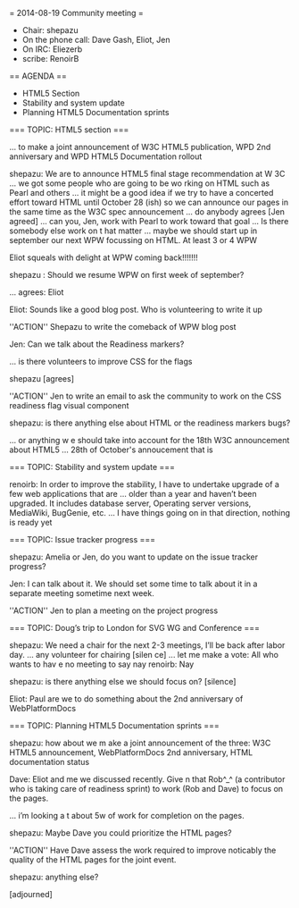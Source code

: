 = 2014-08-19 Community meeting =

* Chair: shepazu
* On the phone call: Dave Gash, Eliot, Jen
* On IRC: Eliezerb
* scribe: RenoirB

== AGENDA ==
* HTML5 Section
* Stability and system update
* Planning HTML5 Documentation sprints

=== TOPIC: HTML5 section === 

... to make a joint announcement of W3C HTML5 publication, WPD 2nd anniversary and WPD HTML5 Documentation rollout

shepazu: We are to announce HTML5 final stage recommendation at W  3C
... we got some people who are going to be wo rking on HTML such as Pearl and others
... it might be a good idea if we try to have a concerted effort toward HTML until October 28 (ish) so we can announce our pages in the same time as the W3C spec announcement
... do anybody agrees [Jen agreed] 
... can you, Jen, work with Pearl to work toward that goal
... Is there somebody else work on t  hat matter
... maybe we should start up in september our next WPW focussing on HTML. At least 3 or 4 WPW

Eliot squeals with delight at WPW coming back!!!!!!!

shepazu   : Should we resume WPW on first week of september?

... agrees: Eliot

Eliot: Sounds like a good blog post. Who is volunteering to write it up

''ACTION'' Shepazu to write the comeback of WPW blog post

Jen: Can we talk about the Readiness markers?

... is there volunteers to improve CSS for the flags

shepazu [agrees]

''ACTION'' Jen to write an email to ask the community to work on the CSS readiness flag visual component

shepazu: is there anything else about HTML  or the readiness markers bugs?

... or anything w e should take into account for the 18th W3C announcement about HTML5
... 28th of October's annoucement that is

=== TOPIC: Stability and system update ===

renoirb: In order to improve the stability, I have to undertake upgrade of a few web applications that are 
... older than a year and haven’t been upgraded. It includes database server, Operating server versions, MediaWiki, BugGenie, etc.
... I have things going on in that direction, nothing is ready yet


=== TOPIC: Issue tracker progress ===

shepazu: Amelia or Jen, do you want to update on the issue tracker progress?

Jen: I can talk about it. We should set some time to talk about it in a separate meeting sometime next week.

''ACTION'' Jen to plan a meeting on the project progress

=== TOPIC: Doug’s trip to London for SVG WG and Conference ===

shepazu: We need a chair for the next 2-3 meetings, I’ll be back after   labor day.
... any volunteer for chairing [silen ce]
... let me make a vote: All who wants to hav  e no meeting to say nay
renoirb: Nay

shepazu: is there anything else we should focus on? [silence]

Eliot: Paul are we to do something about the 2nd anniversary of WebPlatformDocs

=== TOPIC: Planning HTML5 Documentation sprints ===

shepazu: how about we m  ake a joint announcement of the three:   W3C HTML5 announcement,   WebPlatformDocs 2nd anniversary,   HTML documentation status

Dave: Eliot and me we discussed recently. Give  n that Rob^_^ (a contributor who is taking care of readiness sprint) to work (Rob and Dave) to focus on the pages.

... i’m looking a t about 5w of work for completion on the pages.

shepazu: Maybe Dave you could prioritize the HTML pages?

''ACTION'' Have Dave assess the work required to improve noticably the quality of the HTML pages for the joint event.

shepazu: anything else?

[adjourned]